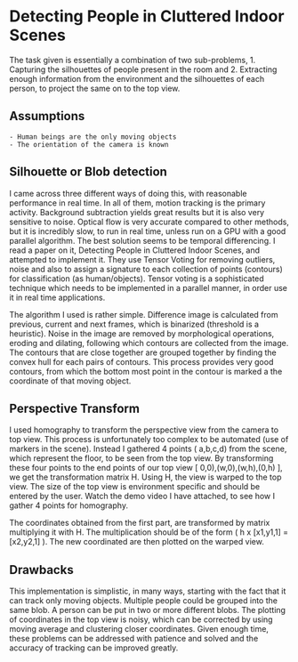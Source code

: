 # Detecting People in Cluttered Indoor Scenes


The task given is essentially a combination of two sub-problems, 1. Capturing the silhouettes of people present in the room and 2. Extracting enough information from the environment and the silhouettes of each person, to project the same on to the top view.

## Assumptions

	- Human beings are the only moving objects
	- The orientation of the camera is known


## Silhouette or Blob detection

I came across three different ways of doing this, with reasonable performance in real time. In all of them, motion tracking is the primary activity. Background subtraction yields great results but it is also very sensitive to noise. Optical flow is very accurate compared to other methods, but it is incredibly slow, to run in real time, unless run on a GPU with a good parallel algorithm. The best solution seems to be temporal differencing. I read a paper on it, Detecting People in Cluttered Indoor Scenes, and attempted to implement it. They use Tensor Voting for removing outliers, noise and also to assign a signature to each collection of points (contours) for classification (as human/objects). Tensor voting is a sophisticated technique which needs to be implemented in a parallel manner, in order use it in real time applications.

The algorithm I used is rather simple. Difference image is calculated from previous, current and next frames, which is binarized (threshold is a heuristic). Noise in the image are removed by morphological operations, eroding and dilating, following which contours are collected from the image. The contours that are close together are grouped together by finding the convex hull for each pairs of contours. This process provides very good contours, from which the bottom most point in the contour is marked a the coordinate of that moving object.



## Perspective Transform

I used homography to transform the perspective view from the camera to top view. This process is unfortunately too complex to be automated (use of markers in the scene). Instead I gathered 4 points ( a,b,c,d) from the scene, which represent the floor, to be seen from the top view. By transforming these four points to the end points of our top view [ 0,0),(w,0),(w,h),(0,h) ], we get the transformation matrix H. Using H, the view is warped to the top view. The size of the top view is environment specific and should be entered by the user. Watch the demo video I have attached, to see how I gather 4 points for homography.

The coordinates obtained from the first part, are transformed by matrix multiplying it with H. The multiplication should be of the form ( h x [x1,y1,1] = [x2,y2,1]  ). The new coordinated are then plotted on the warped view.

## Drawbacks
This implementation is simplistic, in many ways, starting with the fact that it can track only moving objects. Multiple people could be grouped into the same blob. A person can be put in two or more different blobs. The plotting of coordinates in the top view is noisy, which can be corrected by using moving average and clustering closer coordinates. Given enough time, these problems can be addressed with patience and solved and the accuracy of tracking can be improved greatly. 


